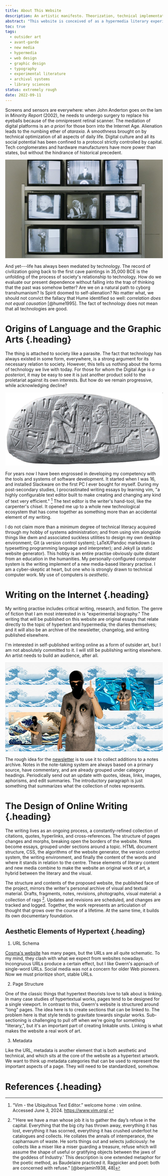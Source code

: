 ```yaml
---
title: About This Website
description: An artistic manifesto. Theorization, technical implementation, and road-mapping. 
abstract: "This website is conceived of as a hypermedia literary experiment. It begins with my writing environment and its technical implementation; it includes the design and architecture of this website; and finally, the *website-as-a-work-of-art* involves literary forms that are themselves experimental. This page is 'meta-fictional' in the sense that it covers the technical and theoretical background informing the project. It also treats the political issues that motivate my interest in hypermedia and digital culture. Some of the relevant topics include: the avant-garde, outsider culture, and institutional critique. The ultimate objective of this website is to combine interface design, web design, and literary form to create a new kind of book, at once memoir and socially-committed cultural critique."
toc: true
tags:
  - outsider art
  - avant-garde
  - new media
  - hypermedia
  - web design
  - graphic design
  - typography
  - experimental literature
  - archival systems
  - library sciences
status: extremely rough
date: 2022-09-11
---
```


Screens and sensors are everywhere: when John Anderton goes on the lam in *Minority Report* (2002), he needs to undergo surgery to replace his eyeballs because of the omnipresent retinal scanner. The mediation of digital platforms is an *a priori* for those born into the Internet Age. Alienation leads to the numbing ether of *ataraxia*. A smoothness brought on by technical optimization of all aspects of daily life. Digital culture and all its social potential has been confined to a protocol strictly controlled by capital. Tech conglomerates and hardware manufacturers have more power than states, but without the hindrance of historical precedent.

![Wipe Cycle](/assets/images/wipe_cycle.jpg)

And yet---life has always been mediated by technology. The record of civilization going back to the first cave paintings in 35,000 BCE is the unfolding of the process of society's relationship to technology. How do we evaluate our present dependence without falling into the trap of thinking that the past was somehow better? Are we on a natural path to cyborg transhumanism? Is Spirit doomed to self-alienation? No matter what, we should not convict the fallacy that Hume identified so well: *correlation does not equal causation* [@hume1995]. The fact of technology does not mean that all technologies are good.

# Origins of Language and the Graphic Arts {.heading}

The thing is attached to society like a parasite. The fact that technology has always existed in some form, everywhere, is a strong argument for its necessary relation to society. However, this tells us nothing about the forms of technology we live with today. For those for whom the Digital Age is *a posteriori*, it may be easy to see it is just another product sold to the proletariat against its own interests. But how do we remain progressive, while acknowledging decline?

!["Cave paintings are the origin of graphic design. They represent a "technology" in the sense that they are accomplished by means of a tool to join two separate things. Tablets are especially important in the history of art-as-technology, in my view, because they represent the invention of a new medium of art through the synthesis of two previously separate entities" [@meggs2012, 11].](/assets/images/blau.png)

For years now I have been engrossed in developing my competency with the tools and systems of software development. It started when I was 16, and installed Slackware on the first PC I ever bought for myself. During my post-secondary studies, I procrastinated writing essays by learning vim, "a highly configurable text editor built to make creating and changing any kind of text very efficient." [^1] The text editor is the writer's hand-tool, like the carpenter's chisel. It opened me up to a whole new technological ecosystem that has come together as something more than an accidental element of my writing.

I do not claim more than a minimum degree of technical literacy acquired through my hobby of systems administration; and from using vim alongside things like dwm and associated suckless utilities to design my own desktop environment; Git (a version control system); LaTeX/Pandoc markdown (a typesetting programming language and interpreter); and Jekyll (a static website generator). This hobby is an entire practise obviously quite distant from an education in the humanities. My personally-configured computer system is the writing implement of a new media-based literary practise. I am a cyber-skeptic at heart, but one who is strongly drawn to technical computer work. My use of computers is *aesthetic*.

[^1]: “Vim - the Ubiquitous Text Editor.” welcome home : vim online. Accessed June 3, 2024. https://www.vim.org/.

# Writing on the Internet {.heading}

My writing practise includes critical writing, research, and fiction. The genre of fiction that I am most interested in is "experimental biography." The writing that will be published on this website are original essays that relate directly to the topic of hypertext and hypermedia; the diaries themselves; and it will also be an archive of the newsletter, changelog, and writing published elsewhere.

I'm interested in self-published writing online as a form of outsider art, but I am not absolutely committed to it. I will still be publishing writing elsewhere. An artist needs to build an audience, after all.

![Abolish the Internet!](/assets/images/steyerl2.jpg)

The rough idea for the [newsletter](/news) is to use it to collect additions to a notes archive. Notes in the note-taking system are always based on a primary source, have commentary, and are already grouped under category headings. Periodically send out an update with quotes, ideas, links, images, aphorisms, and edit summaries. The introductory paragraph is just something that summarizes what the collection of notes represents.

# The Design of Online Writing {.heading}

The writing lives as an ongoing process, a constantly-refined collection of citations, quotes, hyperlinks, and cross-references. The structure of pages changes and morphs, breaking open the borders of the website. Notes become essays, grouped under sections around a topic. HTML document structure, CSS, the algorithms of the website generator, the version control system, the writing environment, and finally the content of the words and where it stands in relation to the centre. These elements of literary content and new media combine to make the website an original work of art, a hybrid between the literary and the visual.

The structure and contents of the proposed website, the published face of the project, mirrors the writer's personal archive of visual and textual material. Drafts, fragments, notes, revisions, photographs, visual material: a collection of rags [^2]. Updates and revisions are scheduled, and changes are tracked and logged. Together, the work represents an articulation of thought that grows over the course of a lifetime. At the same time, it builds its own documentary foundation.

[^2]: "'Here we have a man whose job it is to gather the day’s refuse in the capital. Everything that the big city has thrown away, everything it has lost, everything it has scorned, everything it has crushed underfoot he catalogues and collects. He collates the annals of intemperance, the capharnaum of waste. He sorts things out and selects judiciously: he collects like a miser like a miser guarding a treasure, refuse which will assume the shape of useful or gratifying objects between the jaws of the goddess of Industry.' This description is one extended metaphor for the poetic method, as Baudelaire practiced it. Ragpicker and poet: both are concerned with refuse." [@benjamin1938, 48]

## Aesthetic Elements of Hypertext {.heading}

1. URL Schema

[Cosma's website](http://bactra.org/) has many pages, but the URLs are all quite schematic. To my mind, they clash with what we expect from websites nowadays. Incongruous URLs produce a certain effect, but I like Gwern's approach of single-word URLs. Social media was not a concern for older Web pioneers. Now we must prioritize short, stable URLs.

2. Page Structure

One of the classic things that hypertext theorists love to talk about is linking. In many case studies of hypertextual works, pages tend to be designed for a single viewport. In contrast to this, Gwern's website is structured around "long" pages. The idea here is to create sections that can be linked to. The problem here is that style tends to gravitate towards singular works. Sub-sectioning is challenging to pull off when we're going for something "literary,", but it's an important part of creating linkable units. Linking is what makes the website a real work of art.

3. Metadata

Like the URL, metadata is another element that is both aesthetic and technical, and which sits at the core of the website as a hypertext artwork. We want to think up metadata categories that can be used to represent the important aspects of a page. They will need to be standardized, somehow.


# References {.heading}
